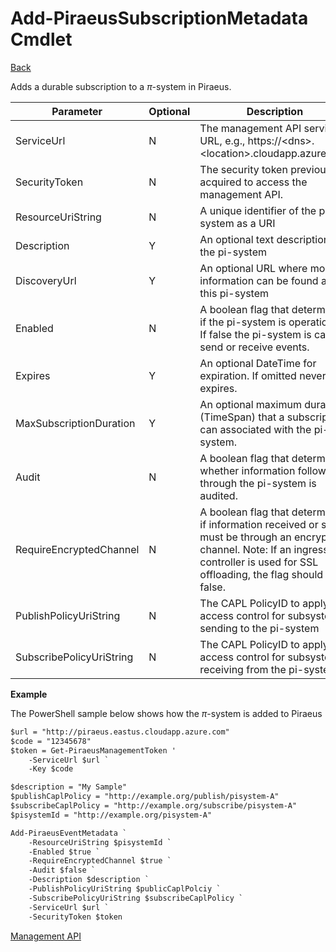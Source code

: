 ﻿
Add-PiraeusSubscriptionMetadata Cmdlet
=====
[Back](MgmtApi.md)

Adds a durable subscription to a $\pi$-system in Piraeus.


| **Parameter** | **Optional** | **Description**                                                                       |
|---------------|--------------|---------------------------------------------------------------------------------------|
| ServiceUrl    | N            | The management API service URL, e.g., https://\<dns\>.\<location\>.cloudapp.azure.com |
| SecurityToken | N            | The security token previously acquired to access the management API.                  |
| ResourceUriString        | N|A unique identifier of the pi-system as a URI                                                                                                                                               |
| Description              |Y | An optional text description of the pi-system                                                                                                                                               |
| DiscoveryUrl             |Y| An optional URL where more information can be found about this pi-system                                                                                                                    |
| Enabled                  |N| A boolean flag that determines if the pi-system is operational.  If false the pi-system is cannot send or receive events.                                                                                                                |
| Expires                  |Y| An optional DateTime for expiration.  If omitted never expires.                                                                                                                             |
| MaxSubscriptionDuration  |Y| An optional maximum duration (TimeSpan) that a subscription can associated with the pi-system.                                                                                              |
| Audit                    |N| A boolean flag that determines whether information following through the pi-system is audited.                                                                                              |
| RequireEncryptedChannel  |N| A boolean flag that determines if information received or sent must be through an encrypted channel.  Note:  If an ingress controller is used for SSL offloading, the flag should be false. |
| PublishPolicyUriString   |N| The CAPL PolicyID to apply access control for subsystems sending to the pi-system                                                                                                           |
| SubscribePolicyUriString |N| The CAPL PolicyID to apply access control for subsystems receiving from the pi-system                                                                                                       |

**Example**

The PowerShell sample below shows how the $\pi$-system is added to Piraeus
```diff
$url = "http://piraeus.eastus.cloudapp.azure.com"  
$code = "12345678"  
$token = Get-PiraeusManagementToken '
	-ServiceUrl $url `
	-Key $code 

$description = "My Sample"
$publishCaplPolicy = "http://example.org/publish/pisystem-A"
$subscribeCaplPolicy = "http://example.org/subscribe/pisystem-A"
$pisystemId = "http://example.org/pisystem-A"

Add-PiraeusEventMetadata `
	-ResourceUriString $pisystemId `
	-Enabled $true `
	-RequireEncryptedChannel $true `
	-Audit $false `
	-Description $description `
	-PublishPolicyUriString $publicCaplPolciy `
	-SubscribePolicyUriString $subscribeCaplPolicy `
	-ServiceUrl $url `
	-SecurityToken $token 
```
[Management API](MgmtApi.md)


